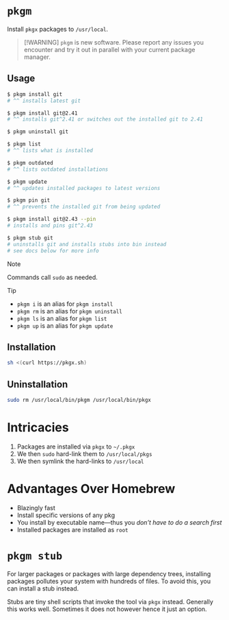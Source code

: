 # `pkgm`

Install `pkgx` packages to `/usr/local`.

> [!WARNING] `pkgm` is new software. Please report any issues you encounter and
> try it out in parallel with your current package manager.

## Usage

```sh
$ pkgm install git
# ^^ installs latest git

$ pkgm install git@2.41
# ^^ installs git^2.41 or switches out the installed git to 2.41

$ pkgm uninstall git

$ pkgm list
# ^^ lists what is installed

$ pkgm outdated
# ^^ lists outdated installations

$ pkgm update
# ^^ updates installed packages to latest versions

$ pkgm pin git
# ^^ prevents the installed git from being updated

$ pkgm install git@2.43 --pin
# installs and pins git^2.43

$ pkgm stub git
# uninstalls git and installs stubs into bin instead
# see docs below for more info
```

> [!NOTE]
>
> Commands call `sudo` as needed.

> [!TIP]
>
> - `pkgm i` is an alias for `pkgm install`
> - `pkgm rm` is an alias for `pkgm uninstall`
> - `pkgm ls` is an alias for `pkgm list`
> - `pkgm up` is an alias for `pkgm update`

## Installation

```sh
sh <(curl https://pkgx.sh)
```

## Uninstallation

```sh
sudo rm /usr/local/bin/pkgm /usr/local/bin/pkgx
```

# Intricacies

1. Packages are installed via `pkgx` to `~/.pkgx`
2. We then `sudo` hard-link them to `/usr/local/pkgs`
3. We then symlink the hard-links to `/usr/local`

# Advantages Over Homebrew

- Blazingly fast
- Install specific versions of any pkg
- You install by executable name—thus you _don’t have to do a search first_
- Installed packages are installed as `root`

# `pkgm stub`

For larger packages or packages with large dependency trees, installing packages
pollutes your system with hundreds of files. To avoid this, you can install a
stub instead.

Stubs are tiny shell scripts that invoke the tool via `pkgx` instead. Generally
this works well. Sometimes it does not however hence it just an option.

